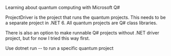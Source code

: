 Learning about quantum computing with Microsoft Q#

ProjectDriver is the project that runs the quantum projects. This needs to be a separate project in .NET 6.
All quantum projects are Q# class libraries.

There is also an option to make runnable Q# projects without .NET driver project, but for now I tried this way first.

Use dotnet run -- <quantumProjectName> to run a specific quantum project